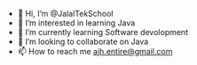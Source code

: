 - 👋 Hi, I’m @JalalTekSchool
- 👀 I’m interested in learning Java
- 🌱 I’m currently learning Software devolopment
- 💞️ I’m looking to collaborate on Java
- 📫 How to reach me ajh.entire@gmail.com

<!---
JalalTekSchool/JalalTekSchool is a ✨ special ✨ repository because its `README.md` (this file) appears on your GitHub profile.
You can click the Preview link to take a look at your changes.
--->
